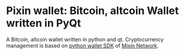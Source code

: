 # Pixin wallet: Bitcoin, altcoin Wallet written in PyQt

A Bitcoin, altcoin wallet written in python and qt. Cryptocurrency management is based on [python wallet SDK](https://github.com/myrual/bitcoin-cli-wallet-python) of [Mixin Network](https://mixin.one).

